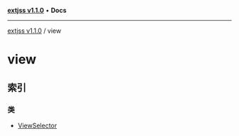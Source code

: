 [**extjss v1.1.0**](../README.md) • **Docs**

***

[extjss v1.1.0](../modules.md) / view

# view

## 索引

### 类

- [ViewSelector](classes/ViewSelector.md)
